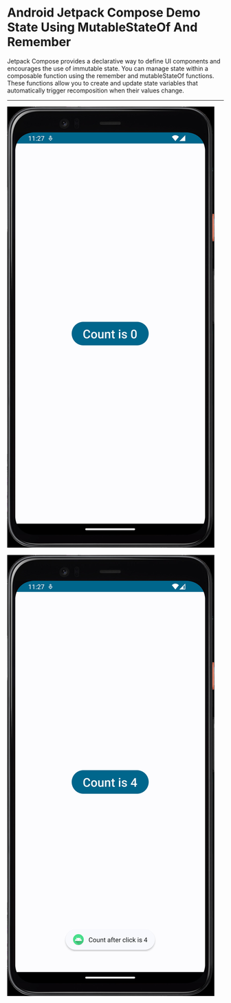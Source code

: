 # Android Jetpack Compose Demo State Using MutableStateOf And Remember

Jetpack Compose provides a declarative way to define UI components and encourages the use of immutable state. You can manage state within a composable function using the remember and mutableStateOf functions. These functions allow you to create and update state variables that automatically trigger recomposition when their values change.

---

[![Vaibhav Mojidra - 1.jpeg](https://raw.githubusercontent.com/VaibhavMojidra/Android-Jetpack-Compose---Demo-State-Using-MutableStateOf-And-Remember/master/screenshots/1.jpeg "Vaibhav Mojidra")](https://vaibhavmojidra.github.io/site/)

[![Vaibhav Mojidra - 2.jpeg](https://raw.githubusercontent.com/VaibhavMojidra/Android-Jetpack-Compose---Demo-State-Using-MutableStateOf-And-Remember/master/screenshots/2.jpeg "Vaibhav Mojidra")](https://vaibhavmojidra.github.io/site/)